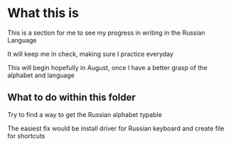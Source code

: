 # What this is

This is a section for me to see my progress in writing in the Russian Language

It will keep me in check, making sure I practice everyday

This will begin hopefully in August, 
once I have a better grasp of the alphabet and language



## What to do within this folder

Try to find a way to get the Russian alphabet typable

The easiest fix would be install driver for 
Russian keyboard and create file for shortcuts

